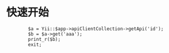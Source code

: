 快速开始
========

````
        $a = Yii::$app->apiClientCollection->getApi('id');
        $b = $a->get('aaa');
        print_r($b);
        exit;
````